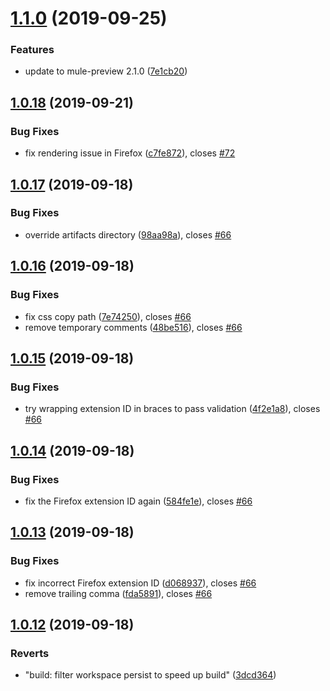 # [1.1.0](https://github.com/NoxHarmonium/mule-preview/compare/v1.0.18...v1.1.0) (2019-09-25)


### Features

* update to mule-preview 2.1.0 ([7e1cb20](https://github.com/NoxHarmonium/mule-preview/commit/7e1cb20))

## [1.0.18](https://github.com/NoxHarmonium/mule-preview/compare/v1.0.17...v1.0.18) (2019-09-21)


### Bug Fixes

* fix rendering issue in Firefox ([c7fe872](https://github.com/NoxHarmonium/mule-preview/commit/c7fe872)), closes [#72](https://github.com/NoxHarmonium/mule-preview/issues/72)

## [1.0.17](https://github.com/NoxHarmonium/mule-preview/compare/v1.0.16...v1.0.17) (2019-09-18)


### Bug Fixes

* override artifacts directory ([98aa98a](https://github.com/NoxHarmonium/mule-preview/commit/98aa98a)), closes [#66](https://github.com/NoxHarmonium/mule-preview/issues/66)

## [1.0.16](https://github.com/NoxHarmonium/mule-preview/compare/v1.0.15...v1.0.16) (2019-09-18)


### Bug Fixes

* fix css copy path ([7e74250](https://github.com/NoxHarmonium/mule-preview/commit/7e74250)), closes [#66](https://github.com/NoxHarmonium/mule-preview/issues/66)
* remove temporary comments ([48be516](https://github.com/NoxHarmonium/mule-preview/commit/48be516)), closes [#66](https://github.com/NoxHarmonium/mule-preview/issues/66)

## [1.0.15](https://github.com/NoxHarmonium/mule-preview/compare/v1.0.14...v1.0.15) (2019-09-18)


### Bug Fixes

* try wrapping extension ID in braces to pass validation ([4f2e1a8](https://github.com/NoxHarmonium/mule-preview/commit/4f2e1a8)), closes [#66](https://github.com/NoxHarmonium/mule-preview/issues/66)

## [1.0.14](https://github.com/NoxHarmonium/mule-preview/compare/v1.0.13...v1.0.14) (2019-09-18)


### Bug Fixes

* fix the Firefox extension ID again ([584fe1e](https://github.com/NoxHarmonium/mule-preview/commit/584fe1e)), closes [#66](https://github.com/NoxHarmonium/mule-preview/issues/66)

## [1.0.13](https://github.com/NoxHarmonium/mule-preview/compare/v1.0.12...v1.0.13) (2019-09-18)


### Bug Fixes

* fix incorrect Firefox extension ID ([d068937](https://github.com/NoxHarmonium/mule-preview/commit/d068937)), closes [#66](https://github.com/NoxHarmonium/mule-preview/issues/66)
* remove trailing comma ([fda5891](https://github.com/NoxHarmonium/mule-preview/commit/fda5891)), closes [#66](https://github.com/NoxHarmonium/mule-preview/issues/66)

## [1.0.12](https://github.com/NoxHarmonium/mule-preview/compare/v1.0.11...v1.0.12) (2019-09-18)


### Reverts

* "build: filter workspace persist to speed up build" ([3dcd364](https://github.com/NoxHarmonium/mule-preview/commit/3dcd364))

